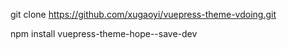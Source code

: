 git clone https://github.com/xugaoyi/vuepress-theme-vdoing.git 



npm install vuepress-theme-hope--save-dev